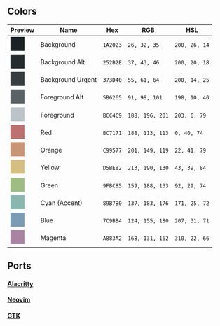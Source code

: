 ## Colors

<div align="center">

| Preview                                              | Name              | Hex      | RGB             | HSL           |
| ---------------------------------------------------- | ----------------- | -------- | --------------- | ------------- |
| <img width="32" src='assets/background.png'/>        | Background        | `1A2023` | `26, 32, 35`    | `200, 26, 14` |
| <img width="32" src='assets/background_alt.png'/>    | Background Alt    | `252B2E` | `37, 43, 46`    | `200, 20, 18` |
| <img width="32" src='assets/background_urgent.png'/> | Background Urgent | `373D40` | `55, 61, 64`    | `200, 14, 25` |
| <img width="32" src='assets/foreground_alt.png'/>    | Foreground Alt    | `5B6265` | `91, 98, 101`   | `198, 10, 40` |
| <img width="32" src='assets/foreground.png'/>        | Foreground        | `BCC4C9` | `188, 196, 201` | `203, 6, 79`  |
| <img width="32" src='assets/red.png'/>               | Red               | `BC7171` | `188, 113, 113` | `0, 40, 74`   |
| <img width="32" src='assets/orange.png'/>            | Orange            | `C99577` | `201, 149, 119` | `22, 41, 79`  |
| <img width="32" src='assets/yellow.png'/>            | Yellow            | `D5BE82` | `213, 190, 130` | `43, 39, 84`  |
| <img width="32" src='assets/green.png'/>             | Green             | `9FBC85` | `159, 188, 133` | `92, 29, 74`  |
| <img width="32" src='assets/cyan.png'/>              | Cyan (Accent)     | `89B7B0` | `137, 183, 176` | `171, 25, 72` |
| <img width="32" src='assets/blue.png'/>              | Blue              | `7C9BB4` | `124, 155, 180` | `207, 31, 71` |
| <img width="32" src='assets/magenta.png'/>           | Magenta           | `A883A2` | `168, 131, 162` | `310, 22, 66` |

</div>

## Ports

<h4><a href='https://github.com/myagko/nymph/tree/Alacritty'>Alacritty</a></h4>
<h4><a href='https://github.com/myagko/nymph/tree/Nvim'>Neovim</a></h4>
<h4><a href='https://github.com/myagko/nymph/tree/GTK'>GTK</a></h4>